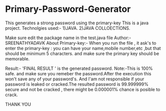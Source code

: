 # Primary-Password-Generator
This generates a strong password using the primary-key
This is a java project.
Technolgies used:-
                  1)JAVA.
                  2)JAVA COLLOECTIONS.
                  
Make sure edit the package name in the test.java file
Author:-SREENATHYADAVK
About Primary-key:- 
                  When you run the file , it ask's to enter the primary-key : you can have your name,mobile number,etc ,but that should be minimum 5 characters.
                  and make sure the primary key should be memorable.
                  
            
Result:- 'FINAL RESULT ' is the generated password.
Note:-This is 100% safe. and make sure you remeber the password.After the execution this won't save any of your password's.
      And I'am not responsible if your password is leaked or cracked.The resulted password is 99.999999% secure and not be cracked , there might be 0.000001% chance is         posible to crack.


THANK YOU
